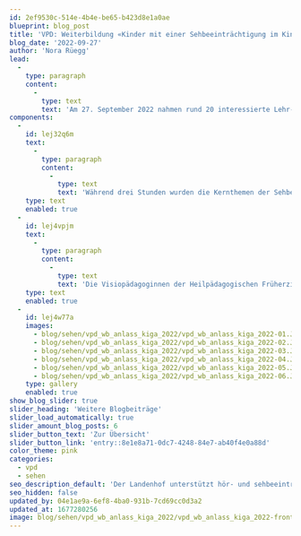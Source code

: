 ```yaml
---
id: 2ef9530c-514e-4b4e-be65-b423d8e1a0ae
blueprint: blog_post
title: 'VPD: Weiterbildung «Kinder mit einer Sehbeeinträchtigung im Kindergarten»'
blog_date: '2022-09-27'
author: 'Nora Rüegg'
lead:
  -
    type: paragraph
    content:
      -
        type: text
        text: 'Am 27. September 2022 nahmen rund 20 interessierte Lehr- und Assistenzpersonen der Kindergartenstufe aus dem Kanton Aargau am 2. Sensibilisierungs-Weiterbildungsanlass des Visiopädagogischen Dienstes Landenhof zum Thema «Kinder mit einer Sehbeeinträchtigung im Kindergarten» teil.'
components:
  -
    id: lej32q6m
    text:
      -
        type: paragraph
        content:
          -
            type: text
            text: 'Während drei Stunden wurden die Kernthemen der Sehbehindertenpädagogik der Kindergartenstufe theoretisch vermittelt, praktische Erfahrungen unter Einbezug einer Simulationsbrille gesammelt und die gewonnen Erfahrungen reflektiert. Die Abschlussfeedbacks der Teilnehmenden waren durchwegs positiv. Wir freuen uns schon jetzt auf den nächsten Anlass!'
    type: text
    enabled: true
  -
    id: lej4vpjm
    text:
      -
        type: paragraph
        content:
          -
            type: text
            text: 'Die Visiopädagoginnen der Heilpädagogischen Früherziehung (HFE) des VPD begleiten Kinder mit einer Sehbeeinträchtigung von Geburt bis zum Schuleintritt, also auch Kinder im Kindergartenalter. Im Alter von 4-6 Jahren wird der Kindergarten zu einem zentralen Lebensbereich eines Kindes. Die Kinder verbringen nun einen Teil ihres Tages in einem didaktischen Setting. Die Sehbeeinträchtigung bringt zusätzliche Anforderungen an die Lernumgebung mit sich, um die Teilhabe dieser Kinder zu ermöglichen. Der VPD begleitet die Übertrittsprozesse in den Kindergarten und steht Eltern und Kindergartenlehrpersonen rund um die Thematik Sehbehinderung beratend zur Seite.'
    type: text
    enabled: true
  -
    id: lej4w77a
    images:
      - blog/sehen/vpd_wb_anlass_kiga_2022/vpd_wb_anlass_kiga_2022-01.JPG
      - blog/sehen/vpd_wb_anlass_kiga_2022/vpd_wb_anlass_kiga_2022-02.JPG
      - blog/sehen/vpd_wb_anlass_kiga_2022/vpd_wb_anlass_kiga_2022-03.JPG
      - blog/sehen/vpd_wb_anlass_kiga_2022/vpd_wb_anlass_kiga_2022-04.JPG
      - blog/sehen/vpd_wb_anlass_kiga_2022/vpd_wb_anlass_kiga_2022-05.JPG
      - blog/sehen/vpd_wb_anlass_kiga_2022/vpd_wb_anlass_kiga_2022-06.JPG
    type: gallery
    enabled: true
show_blog_slider: true
slider_heading: 'Weitere Blogbeiträge'
slider_load_automatically: true
slider_amount_blog_posts: 6
slider_button_text: 'Zur Übersicht'
slider_button_link: 'entry::8e1e8a71-0dc7-4248-84e7-ab40f4e0a88d'
color_theme: pink
categories:
  - vpd
  - sehen
seo_description_default: 'Der Landenhof unterstützt hör- und sehbeeinträchtigte Kinder & Jugendliche in ihrem selbstbestimmten Leben durch Förderung ihrer Fähigkeiten & Entwicklung'
seo_hidden: false
updated_by: 04e1ae9a-6ef8-4ba0-931b-7cd69cc0d3a2
updated_at: 1677280256
image: blog/sehen/vpd_wb_anlass_kiga_2022/vpd_wb_anlass_kiga_2022-front.JPG
---
```

